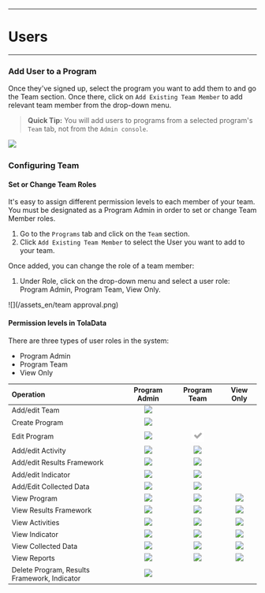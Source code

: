 ****
# Users 
---

<!--

Leave out login details. Details will only be shared directly with clients.

### Login to TolaData

With the [**TolaData login**](https://activity.toladata.io) users can sign up to access the TolaData platform.
![](/en/assets/Screen Shot 2017-11-21 at 4.48.11 PM.png)

There are a few ways a user can sign on:
**Single Sign-on \(SSO\) options:**

* Google
* Office 365

**Register a Tola Account**

1. If you prefer not to use single sign-on via Office 365, we have the option for users to register a TolaData account by going to: [https://api.toladata.io/accounts/register/](https://api.toladata.io/accounts/register/)
2. Fill out the registration form and under the `Org` field, enter the name of the organization that your user should be associated with and we'll ping the Org Administrator about it.

-->

### Add User to a Program

Once they've signed up, select the program you want to add them to and go the Team section. Once there, click on `Add Existing Team Member` to add relevant team member from the drop-down menu.
> **Quick Tip:**
> You will add users to programs from a selected program's `Team` tab, not from the `Admin console`.

![](https://lh4.googleusercontent.com/qryhqZw6whKEaLQuQAJniPPXBfEh7GhuVNiWuJJhUw01VMPc-J2aQBZ67NiTTyY7RtScEhd1HOmxPBxi27bEW-DosZVi1IbHo8bzbI3eECOlPjSmXhlPWyPCTHk64QrnxzpO_5SW)

### Configuring Team

#### Set or Change Team Roles

It's easy to assign different permission levels to each member of your team. You must be designated as a Program Admin in order to set or change Team Member roles.

1. Go to the `Programs` tab and click on the `Team` section.
2. Click `Add Existing Team Member` to select the User you want to add to your team.

Once added, you can change the role of a team member:

1. Under Role, click on the drop-down menu and select a user role: Program Admin, Program Team, View Only.

![](/assets_en/team approval.png)

#### Permission levels in TolaData

There are three types of user roles in the system:

* Program Admin
* Program Team
* View Only

| **Operation** | **Program Admin** | **Program Team** | **View Only** |
| :--- | :---: | :---: | :---: |
| Add/edit Team | ![](/assets_en/fa-check.png) | | |
| Create Program | ![](/assets_en/fa-check.png) | | |
| Edit Program | ![](/assets_en/fa-check.png) | ![](/assets/fa-check.png) | |
| Add/edit Activity | ![](/assets_en/fa-check.png) | ![](/assets_en/fa-check.png) | |
| Add/edit Results Framework | ![](/assets_en/fa-check.png) | ![](/assets_en/fa-check.png) | |
| Add/edit Indicator | ![](/assets_en/fa-check.png) | ![](/assets_en/fa-check.png) | |
| Add/Edit Collected Data | ![](/assets_en/fa-check.png) | ![](/assets_en/fa-check.png) | |
| View Program | ![](/assets_en/fa-check.png) | ![](/assets_en/fa-check.png) | ![](/assets_en/fa-check.png) |
| View Results Framework | ![](/assets_en/fa-check.png) | ![](/assets_en/fa-check.png) | ![](/assets_en/fa-check.png) |
| View Activities | ![](/assets_en/fa-check.png) | ![](/assets_en/fa-check.png) | ![](/assets_en/fa-check.png) |
| View Indicator | ![](/assets_en/fa-check.png) | ![](/assets_en/fa-check.png) | ![](/assets_en/fa-check.png) |
| View Collected Data | ![](/assets_en/fa-check.png) | ![](/assets_en/fa-check.png) | ![](/assets_en/fa-check.png) |
| View Reports | ![](/assets_en/fa-check.png) | ![](/assets_en/fa-check.png) | ![](/assets_en/fa-check.png) |
| Delete Program, Results Framework, Indicator | ![](/assets_en/fa-check.png) | | |


